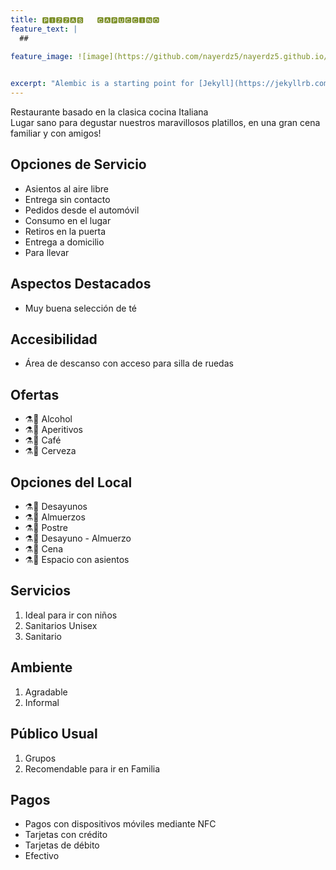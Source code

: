 ```yaml
---
title: 🅿🅸🆉🆉🅰🆂   🅲🅰🅿🆄🅲🅲🅸🅽🅾
feature_text: |
  ## 
 
feature_image: ![image](https://github.com/nayerdz5/nayerdz5.github.io/assets/125933918/b43eda77-ba28-4e4e-80d7-c140eb6deac1)


excerpt: "Alembic is a starting point for [Jekyll](https://jekyllrb.com/) projects. Rather than starting from scratch, this boilerplate is designed to get the ball rolling immediately. Install it, configure it, tweak it, push it."
---
```


Restaurante basado en la clasica cocina Italiana                                                                                          
Lugar sano para degustar nuestros maravillosos platillos, en una gran cena familiar y con amigos!







## Opciones de Servicio

- Asientos al aire libre
- Entrega sin contacto
- Pedidos desde el automóvil
- Consumo en el lugar
- Retiros en la puerta
- Entrega a domicilio
- Para llevar


## Aspectos Destacados

- Muy buena selección de té


## Accesibilidad

- Área de descanso con acceso para silla de ruedas


## Ofertas

- ⚗️🍨 Alcohol
- ⚗️🌲 Aperitivos
- ⚗️💠 Café
- ⚗️🚀 Cerveza
 

## Opciones del Local

- ⚗️🍨 Desayunos
- ⚗️🌲 Almuerzos
- ⚗️💠 Postre
- ⚗️🚀 Desayuno - Almuerzo
- ⚗️🌲 Cena
- ⚗️💠 Espacio con asientos


## Servicios

1. Ideal para ir con niños
2. Sanitarios Unisex
3. Sanitario


## Ambiente

1. Agradable
2. Informal


## Público Usual

1. Grupos
2. Recomendable para ir en Familia


## Pagos

- Pagos con dispositivos móviles mediante NFC
- Tarjetas con crédito
- Tarjetas de débito
- Efectivo
